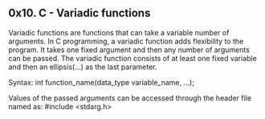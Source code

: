 ## 0x10. C - Variadic functions


Variadic functions are functions that can take a variable number of arguments. 
In C programming, a variadic function adds flexibility to the program. 
It takes one fixed argument and then any number of arguments can be passed. 
The variadic function consists of at least one fixed variable and then an ellipsis(…) as the last parameter.

Syntax: int function_name(data_type variable_name, ...);

Values of the passed arguments can be accessed through the header file named as: #include <stdarg.h>


